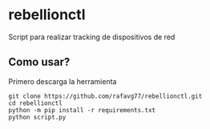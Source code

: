 # rebellionctl
Script para realizar tracking de dispositivos de red

Como usar?
-------
 Primero descarga la herramienta

```
git clone https://github.com/rafavg77/rebellionctl.git
cd rebellionctl
python -m pip install -r requirements.txt
python script.py
```
